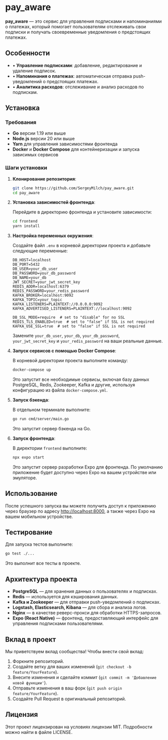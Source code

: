 # pay_aware

**pay_aware** — это сервис для управления подписками и напоминаниями о платежах, который помогает пользователям отслеживать свои подписки и получать своевременные уведомления о предстоящих платежах.

## Особенности

- • **Управление подписками**: добавление, редактирование и удаление подписок.
- • **Напоминания о платежах**: автоматическая отправка push-уведомлений о предстоящих платежах.
- • **Аналитика расходов**: отслеживание и анализ расходов по подпискам.

## Установка

### Требования

- **Go** версии 1.19 или выше
- **Node.js** версии 20 или выше
- **Yarn** для управления зависимостями фронтенда
- **Docker** и **Docker Compose** для контейнеризации и запуска зависимых сервисов

### Шаги установки

1. **Клонирование репозитория**:

   ```sh
   git clone https://github.com/SergeyMilch/pay_aware.git
   cd pay_aware
   ```

2. **Установка зависимостей фронтенда**:

   Перейдите в директорию фронтенда и установите зависимости:

   ```sh
   cd frontend
   yarn install
   ```

3. **Настройка переменных окружения**:

   Создайте файл `.env` в корневой директории проекта и добавьте следующие переменные:

   ```env
   DB_HOST=localhost
   DB_PORT=5432
   DB_USER=your_db_user
   DB_PASSWORD=your_db_password
   DB_NAME=your_db
   JWT_SECRET=your_jwt_secret_key
   REDIS_ADDR=localhost:6379
   REDIS_PASSWORD=your_redis_password
   KAFKA_BROKER=localhost:9092
   KAFKA_TOPIC=your_topic
   KAFKA_LISTENERS=PLAINTEXT://0.0.0.0:9092
   KAFKA_ADVERTISED_LISTENERS=PLAINTEXT://localhost:9092

   DB_SSL_MODE=require  # set to "disable" for no SSL
   REDIS_TLS_ENABLED=true  # set to "false" if SSL is not required
   KAFKA_USE_SSL=true  # set to "false" if SSL is not required
   ```

   Замените `your_db_user`, `your_db`, `your_db_password`, `your_jwt_secret_key` и `your_redis_password` на ваши реальные данные.

4. **Запуск сервисов с помощью Docker Compose**:

   В корневой директории проекта выполните команду:

   ```sh
   docker-compose up
   ```

   Это запустит все необходимые сервисы, включая базу данных PostgreSQL, Redis, Zookeeper, Kafka и другие, используя конфигурацию из файла `docker-compose.yml`.

5. **Запуск бэкенда**:

   В отдельном терминале выполните:

   ```sh
   go run cmd/server/main.go
   ```

   Это запустит сервер бэкенда на Go.

6. **Запуск фронтенда**:

   В директории `frontend` выполните:

   ```sh
   npx expo start
   ```

   Это запустит сервер разработки Expo для фронтенда. По умолчанию приложение будет доступно через Expo на вашем устройстве или эмуляторе.

## Использование

После успешного запуска вы можете получить доступ к приложению через браузер по адресу [http://localhost:8000](http://localhost:8000), а также через Expo на вашем мобильном устройстве.

## Тестирование

Для запуска тестов выполните:

```sh
go test ./...
```

Это выполнит все тесты в проекте.

## Архитектура проекта

- **PostgreSQL** — для хранения данных о пользователях и подписках.
- **Redis** — используется для кэширования данных.
- **Kafka и Zookeeper** — для отправки push-уведомлений о подписках.
- **Logstash, Elasticsearch, Kibana** — для сбора и анализа логов.
- **Nginx** — в качестве реверс-прокси для обработки HTTPS-запросов.
- **Expo (React Native)** — фронтенд, предоставляющий интерфейс для управления подписками пользователями.

## Вклад в проект

Мы приветствуем вклад сообщества! Чтобы внести свой вклад:

1. Форкните репозиторий.
2. Создайте ветку для ваших изменений (`git checkout -b feature/YourFeature`).
3. Внесите изменения и сделайте коммит (`git commit -m 'Добавление новой функции'`).
4. Отправьте изменения в ваш форк (`git push origin feature/YourFeature`).
5. Создайте Pull Request в оригинальный репозиторий.

## Лицензия

Этот проект лицензирован на условиях лицензии MIT. Подробности можно найти в файле LICENSE.
